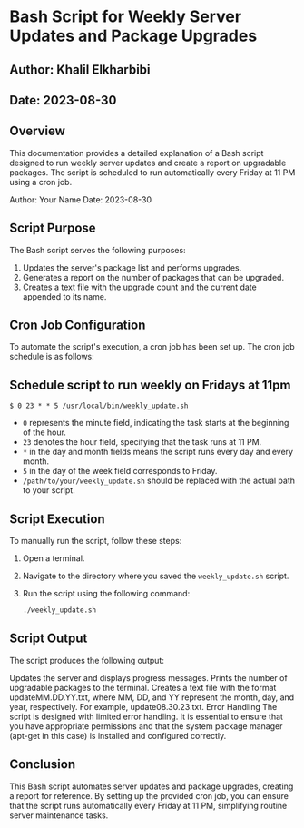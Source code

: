 # Bash Script for Weekly Server Updates and Package Upgrades

## Author: Khalil Elkharbibi
## Date: 2023-08-30

## Overview

This documentation provides a detailed explanation of a Bash script designed to run weekly server updates and create a report on upgradable packages. The script is scheduled to run automatically every Friday at 11 PM using a cron job.

Author: Your Name
Date: 2023-08-30

## Script Purpose

The Bash script serves the following purposes:

1. Updates the server's package list and performs upgrades.
2. Generates a report on the number of packages that can be upgraded.
3. Creates a text file with the upgrade count and the current date appended to its name.

## Cron Job Configuration

To automate the script's execution, a cron job has been set up. The cron job schedule is as follows:


## Schedule script to run weekly on Fridays at 11pm
`$ 0 23 * * 5 /usr/local/bin/weekly_update.sh`


- `0` represents the minute field, indicating the task starts at the beginning of the hour.
- `23` denotes the hour field, specifying that the task runs at 11 PM.
- `*` in the day and month fields means the script runs every day and every month.
- `5` in the day of the week field corresponds to Friday.
- `/path/to/your/weekly_update.sh` should be replaced with the actual path to your script.

## Script Execution

To manually run the script, follow these steps:

1. Open a terminal.
2. Navigate to the directory where you saved the `weekly_update.sh` script.
3. Run the script using the following command:

   ```bash
   ./weekly_update.sh


## Script Output
The script produces the following output:

Updates the server and displays progress messages.
Prints the number of upgradable packages to the terminal.
Creates a text file with the format updateMM.DD.YY.txt, where MM, DD, and YY represent the month, day, and year, respectively. For example, update08.30.23.txt.
Error Handling
The script is designed with limited error handling. It is essential to ensure that you have appropriate permissions and that the system package manager (apt-get in this case) is installed and configured correctly.

## Conclusion
This Bash script automates server updates and package upgrades, creating a report for reference. By setting up the provided cron job, you can ensure that the script runs automatically every Friday at 11 PM, simplifying routine server maintenance tasks.
